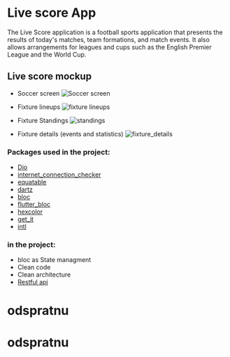 # Live score App

The Live Score application is a football sports application that presents the results of today's matches, team formations, and match events. It also allows arrangements for leagues and cups such as the English Premier League and the World Cup.

## Live score mockup
- Soccer screen
![Soccer screen](https://user-images.githubusercontent.com/74488175/187052821-24662179-c54d-4606-8bcb-0e80124941d5.png)

- Fixture lineups
![fixture lineups](https://user-images.githubusercontent.com/74488175/187052851-f3a8e80f-7c24-41f0-9758-b8199a56788d.png)

- Fixture Standings
![standings](https://user-images.githubusercontent.com/74488175/187052856-c4392b06-4334-4cb3-b05a-c62bbe8b94ef.png)

- Fixture details (events and statistics)
![fixture_details](https://user-images.githubusercontent.com/74488175/187052862-316dfbc6-0f28-4fbc-b276-b950e5b43f10.png)


###  Packages used in the project:

- [Dio](https://pub.dev/packages/dio)
- [internet_connection_checker](https://pub.dev/packages/internet_connection_checker)
- [equatable](https://pub.dev/packages/equatable)
- [dartz](https://pub.dev/packages/dartz)
- [bloc](https://pub.dev/packages/bloc)
- [flutter_bloc](https://pub.dev/packages/flutter_bloc)
- [hexcolor](https://pub.dev/packages/hexcolor)
- [get_it](https://pub.dev/packages/get_it)
- [intl](https://pub.dev/packages/intl)

###  in the project:
- bloc as State managment
- Clean code
- Clean architecture
- [Restful api](https://www.api-football.com/documentation-v3)
# odspratnu
# odspratnu
